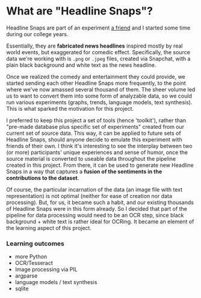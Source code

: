 # What are "Headline Snaps"?

Headline Snaps are part of an experiment [a friend](https://github.com/Quadrixis) and I started some time during our college years.

Essentially, they are **fabricated news headlines** inspired mostly by real world events, but exaggerated for comedic effect. Specifically, the source data we're working with is `.png` or `.jpeg` files, created via Snapchat, with a plain black background and white text as the news headline.

Once we realized the comedy and entertainment they could provide, we started sending each other Headline Snaps more frequently, to the point where we've now amassed several thousand of them. The sheer volume led us to want to convert them into some form of analyzable data, so we could run various experiments (graphs, trends, language models, text synthesis). This is what sparked the motivation for this project.

I preferred to keep this project a set of tools (hence 'toolkit'), rather than "pre-made database plus specific set of experiments" created from our current set of source data. This way, it can be applied to future sets of Headline Snaps, should anyone decide to emulate this experiment with friends of their own. I think it's interesting to see the interplay between two (or more) participants' unique experiences and sense of humor, once the source material is converted to useable data throughout the pipeline created in this project. From there, it can be used to generate new Headline Snaps in a way that captures a **fusion of the sentiments in the contributions to the dataset**.

Of course, the particular incarnation of the data (an image file with text representation) is not optimal (neither for ease of creation nor data processing). But, for us, it became such a habit, and our existing thousands of Headline Snaps were in this form already. So I decided that part of the pipeline for data processing would need to be an OCR step, since black background + white text is rather ideal for OCRing. It became an element of the learning aspect of this project.

### Learning outcomes
- more Python
- OCR/Tesseract
- Image processing via PIL
- argparse
- language models / text synthesis
- sqlite
